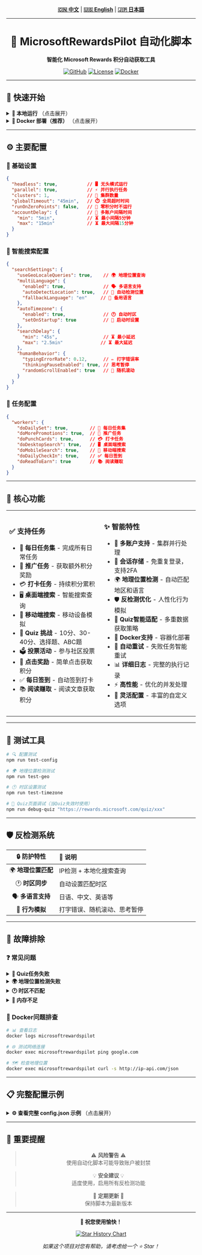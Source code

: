<div align="center">

<!-- 语言切换 / Language Switch / 言語切替 -->
**[🇨🇳 中文](README.md)** | **[🇺🇸 English](README_EN.md)** | **[🇯🇵 日本語](README_JA.md)**

---

# 🎯 MicrosoftRewardsPilot 自动化脚本

**智能化 Microsoft Rewards 积分自动获取工具**

[![GitHub](https://img.shields.io/badge/GitHub-SkyBlue997-blue?style=flat-square&logo=github)](https://github.com/SkyBlue997/MicrosoftRewardsPilot)
[![License](https://img.shields.io/badge/License-MIT-green?style=flat-square)](LICENSE)
[![Docker](https://img.shields.io/badge/Docker-支持-blue?style=flat-square&logo=docker)](https://hub.docker.com)

---

</div>

## 🚀 快速开始

<details>
<summary><strong>📱 本地运行</strong> （点击展开）</summary>

```bash
# 🔗 1. 克隆项目
git clone https://github.com/SkyBlue997/MicrosoftRewardsPilot
cd MicrosoftRewardsPilot

# 📦 2. 安装依赖
npm i

# ⚙️ 3. 配置文件
# 编辑 config.json 和 accounts.json

# 🏗️ 4. 构建运行
npm run build
npm start
```

</details>

<details>
<summary><strong>🐳 Docker 部署（推荐）</strong> （点击展开）</summary>

```bash
# 📝 1. 准备配置文件
# 编辑 src/config.json 和 src/accounts.json

# 🚀 2. 启动容器
docker compose up -d

# 📊 3. 查看日志
docker logs -f microsoftrewardspilot
```

**Docker Compose 配置示例：**

```yaml
services:
  microsoftrewardspilot:
    build: .
    container_name: microsoftrewardspilot
    restart: unless-stopped
    volumes:
      - ./src/accounts.json:/usr/src/microsoftrewardspilot/dist/accounts.json:ro
      - ./src/config.json:/usr/src/microsoftrewardspilot/dist/config.json:ro
      - ./sessions:/usr/src/microsoftrewardspilot/dist/browser/sessions
    environment:
      - TZ=Asia/Tokyo  # 🌏 根据地理位置设置
      - CRON_SCHEDULE=0 9,16 * * *  # ⏰ 每天9点和16点运行
      - ENABLE_GEO_DETECTION=true  # 🗺️ 启用地理位置检测
      - AUTO_TIMEZONE=true  # 🕐 启用自动时区设置
```

</details>

---

## ⚙️ 主要配置

### 🔧 基础设置
```json
{
  "headless": true,           // 🖥️ 无头模式运行
  "parallel": true,           // ⚡ 并行执行任务
  "clusters": 1,              // 🔄 集群数量
  "globalTimeout": "45min",   // ⏱️ 全局超时时间
  "runOnZeroPoints": false,   // 🚫 零积分时不运行
  "accountDelay": {           // 👥 多账户间隔时间
    "min": "5min",            // ⏳ 最小间隔5分钟
    "max": "15min"            // ⏳ 最大间隔15分钟
  }
}
```

### 🧠 智能搜索配置
```json
{
  "searchSettings": {
    "useGeoLocaleQueries": true,    // 🌍 地理位置查询
    "multiLanguage": {
      "enabled": true,              // 🗣️ 多语言支持
      "autoDetectLocation": true,   // 📍 自动检测位置
      "fallbackLanguage": "en"     // 🔄 备用语言
    },
    "autoTimezone": {
      "enabled": true,              // 🕐 自动时区
      "setOnStartup": true          // 🚀 启动时设置
    },
    "searchDelay": {
      "min": "45s",                 // ⏳ 最小延迟
      "max": "2.5min"              // ⏳ 最大延迟
    },
    "humanBehavior": {
      "typingErrorRate": 0.12,      // ✏️ 打字错误率
      "thinkingPauseEnabled": true, // 思考暂停
      "randomScrollEnabled": true   // 📜 随机滚动
    }
  }
}
```

### 🎯 任务配置
```json
{
  "workers": {
    "doDailySet": true,        // 📅 每日任务集
    "doMorePromotions": true,  // 📢 推广任务
    "doPunchCards": true,      // 💳 打卡任务
    "doDesktopSearch": true,   // 🖥️ 桌面端搜索
    "doMobileSearch": true,    // 📱 移动端搜索
    "doDailyCheckIn": true,    // ✅ 每日签到
    "doReadToEarn": true       // 📚 阅读赚取
  }
}
```

---

## 🌟 核心功能

<table>
<tr>
<td width="50%">

### ✅ **支持任务**
- 📅 **每日任务集** - 完成所有日常任务
- 📢 **推广任务** - 获取额外积分奖励
- 💳 **打卡任务** - 持续积分累积
- 🖥️ **桌面端搜索** - 智能搜索查询
- 📱 **移动端搜索** - 移动设备模拟
- 🧩 **Quiz 挑战** - 10分、30-40分、选择题、ABC题
- 🗳️ **投票活动** - 参与社区投票
- 🎁 **点击奖励** - 简单点击获取积分
- ✅ **每日签到** - 自动签到打卡
- 📚 **阅读赚取** - 阅读文章获取积分

</td>
<td width="50%">

### ✨ **智能特性**
- 👥 **多账户支持** - 集群并行处理
- 💾 **会话存储** - 免重复登录，支持2FA
- 🌍 **地理位置检测** - 自动匹配地区和语言
- 🛡️ **反检测优化** - 人性化行为模拟
- 🧩 **Quiz智能适配** - 多重数据获取策略
- 🐳 **Docker支持** - 容器化部署
- 🔄 **自动重试** - 失败任务智能重试
- 📊 **详细日志** - 完整的执行记录
- ⚡ **高性能** - 优化的并发处理
- 🔧 **灵活配置** - 丰富的自定义选项

</td>
</tr>
</table>

---

## 🧪 测试工具

```bash
# 🔍 配置测试
npm run test-config

# 🌍 地理位置检测测试  
npm run test-geo

# 🕐 时区设置测试
npm run test-timezone

# 🧩 Quiz页面调试（当Quiz失效时使用）
npm run debug-quiz "https://rewards.microsoft.com/quiz/xxx"
```

---

## 🛡️ 反检测系统

<div align="center">

| 🔒 **防护特性** | 📝 **说明** |
|:---:|:---|
| 🌍 **地理位置匹配** | IP检测 + 本地化搜索查询 |
| 🕐 **时区同步** | 自动设置匹配时区 |
| 🗣️ **多语言支持** | 日语、中文、英语等 |
| 🤖 **行为模拟** | 打字错误、随机滚动、思考暂停 |

</div>

---

## 🔧 故障排除

### ❓ **常见问题**

<details>
<summary><strong>🧩 Quiz任务失败</strong></summary>

**解决方案：** 使用 `npm run debug-quiz <URL>` 分析页面结构变化

</details>

<details>
<summary><strong>🌍 地理位置检测失败</strong></summary>

**解决方案：** 检查网络连接，确保能访问地理位置API服务

</details>

<details>
<summary><strong>🕐 时区不匹配</strong></summary>

**解决方案：** 检查 `TZ` 环境变量设置是否正确

</details>

<details>
<summary><strong>💾 内存不足</strong></summary>

**解决方案：** 重启容器或检查系统资源使用情况

</details>

### 🐳 **Docker问题排查**

```bash
# 📊 查看日志
docker logs microsoftrewardspilot

# 🌐 测试网络连接
docker exec microsoftrewardspilot ping google.com

# 🗺️ 检查地理位置
docker exec microsoftrewardspilot curl -s http://ip-api.com/json
```

---

## 📋 完整配置示例

<details>
<summary><strong>⚙️ 查看完整 config.json 示例</strong> （点击展开）</summary>

```json
{
  "baseURL": "https://rewards.bing.com",
  "sessionPath": "sessions",
  "headless": true,
  "parallel": true,
  "runOnZeroPoints": false,
  "clusters": 1,
  "globalTimeout": "45min",
  "saveFingerprint": {
    "mobile": true,
    "desktop": true
  },
  "accountDelay": {
    "min": "5min",
    "max": "15min"
  },
  "workers": {
    "doDailySet": true,
    "doMorePromotions": true,
    "doPunchCards": true,
    "doDesktopSearch": true,
    "doMobileSearch": true,
    "doDailyCheckIn": true,
    "doReadToEarn": true
  },
  "searchSettings": {
    "useGeoLocaleQueries": true,
    "scrollRandomResults": true,
    "clickRandomResults": true,
    "searchDelay": {
      "min": "45s",
      "max": "2.5min"
    },
    "retryMobileSearchAmount": 2,
    "multiLanguage": {
      "enabled": true,
      "autoDetectLocation": true,
      "fallbackLanguage": "en",
      "supportedLanguages": ["ja", "en", "zh-CN", "ko", "de", "fr", "es"]
    },
    "autoTimezone": {
      "enabled": true,
      "setOnStartup": true,
      "validateMatch": true,
      "logChanges": true
    },
    "humanBehavior": {
      "typingErrorRate": 0.12,
      "thinkingPauseEnabled": true,
      "randomScrollEnabled": true,
      "clickRandomEnabled": true,
      "timeBasedDelayEnabled": true
    }
  },
  "proxy": {
    "proxyGoogleTrends": true,
    "proxyBingTerms": true
  },
  "webhook": {
    "enabled": false,
    "url": null
  }
}
```

</details>

---

## 🚨 重要提醒

<div align="center">

> ⚠️ **风险警告** ⚠️  
> 使用自动化脚本可能导致账户被封禁

> 💡 **安全建议** 💡  
> 适度使用，启用所有反检测功能

> 🔄 **定期更新** 🔄  
> 保持脚本为最新版本

</div>

---

<div align="center">

**🎉 祝您使用愉快！** 

[![Star History Chart](https://img.shields.io/github/stars/SkyBlue997/MicrosoftRewardsPilot?style=social)](https://github.com/SkyBlue997/MicrosoftRewardsPilot)

*如果这个项目对您有帮助，请考虑给一个 ⭐ Star！*

</div>
